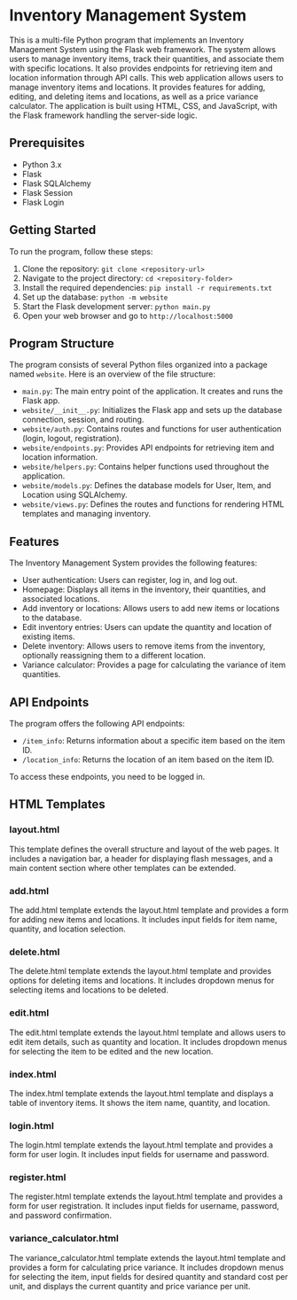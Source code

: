 # Inventory Management System

This is a multi-file Python program that implements an Inventory Management System using the Flask web framework. The system allows users to manage inventory items, track their quantities, and associate them with specific locations. It also provides endpoints for retrieving item and location information through API calls. This web application allows users to manage inventory items and locations. It provides features for adding, editing, and deleting items and locations, as well as a price variance calculator. The application is built using HTML, CSS, and JavaScript, with the Flask framework handling the server-side logic.

## Prerequisites

- Python 3.x
- Flask
- Flask SQLAlchemy
- Flask Session
- Flask Login

## Getting Started

To run the program, follow these steps:

1. Clone the repository: `git clone <repository-url>`
2. Navigate to the project directory: `cd <repository-folder>`
3. Install the required dependencies: `pip install -r requirements.txt`
4. Set up the database: `python -m website`
5. Start the Flask development server: `python main.py`
6. Open your web browser and go to `http://localhost:5000`

## Program Structure

The program consists of several Python files organized into a package named `website`. Here is an overview of the file structure:

- `main.py`: The main entry point of the application. It creates and runs the Flask app.
- `website/__init__.py`: Initializes the Flask app and sets up the database connection, session, and routing.
- `website/auth.py`: Contains routes and functions for user authentication (login, logout, registration).
- `website/endpoints.py`: Provides API endpoints for retrieving item and location information.
- `website/helpers.py`: Contains helper functions used throughout the application.
- `website/models.py`: Defines the database models for User, Item, and Location using SQLAlchemy.
- `website/views.py`: Defines the routes and functions for rendering HTML templates and managing inventory.

## Features

The Inventory Management System provides the following features:

- User authentication: Users can register, log in, and log out.
- Homepage: Displays all items in the inventory, their quantities, and associated locations.
- Add inventory or locations: Allows users to add new items or locations to the database.
- Edit inventory entries: Users can update the quantity and location of existing items.
- Delete inventory: Allows users to remove items from the inventory, optionally reassigning them to a different location.
- Variance calculator: Provides a page for calculating the variance of item quantities.

## API Endpoints

The program offers the following API endpoints:

- `/item_info`: Returns information about a specific item based on the item ID.
- `/location_info`: Returns the location of an item based on the item ID.

To access these endpoints, you need to be logged in.

## HTML Templates

### layout.html

This template defines the overall structure and layout of the web pages. It includes a navigation bar, a header for displaying flash messages, and a main content section where other templates can be extended.

### add.html

The add.html template extends the layout.html template and provides a form for adding new items and locations. It includes input fields for item name, quantity, and location selection.

### delete.html

The delete.html template extends the layout.html template and provides options for deleting items and locations. It includes dropdown menus for selecting items and locations to be deleted.

### edit.html

The edit.html template extends the layout.html template and allows users to edit item details, such as quantity and location. It includes dropdown menus for selecting the item to be edited and the new location.

### index.html

The index.html template extends the layout.html template and displays a table of inventory items. It shows the item name, quantity, and location.

### login.html

The login.html template extends the layout.html template and provides a form for user login. It includes input fields for username and password.

### register.html

The register.html template extends the layout.html template and provides a form for user registration. It includes input fields for username, password, and password confirmation.

### variance_calculator.html

The variance_calculator.html template extends the layout.html template and provides a form for calculating price variance. It includes dropdown menus for selecting the item, input fields for desired quantity and standard cost per unit, and displays the current quantity and price variance per unit.
